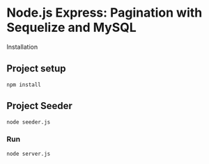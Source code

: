 # Node.js Express: Pagination with Sequelize and MySQL

Installation


 
## Project setup

```
npm install
```

## Project Seeder

```
node seeder.js
```

### Run

```
node server.js
```
